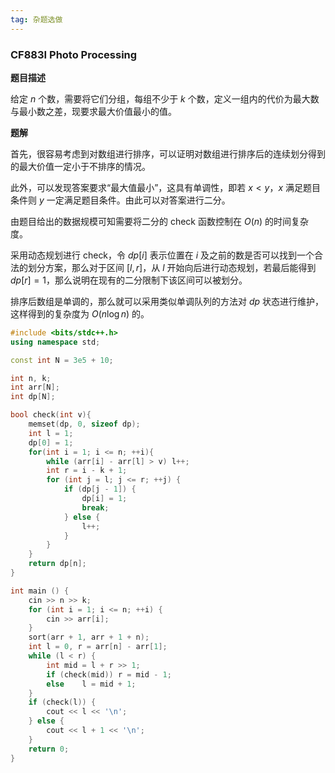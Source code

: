 ```yaml
---
tag: 杂题选做
---
```


<head>
    <script src="https://cdn.mathjax.org/mathjax/latest/MathJax.js?config=TeX-AMS-MML_HTMLorMML" type="text/javascript"></script>
    <script type="text/x-mathjax-config">
        MathJax.Hub.Config({
            tex2jax: {
            skipTags: ['script', 'noscript', 'style', 'textarea', 'pre'],
            inlineMath: [['$','$']]
            }
        });
    </script>
</head>

### CF883I Photo Processing

**题目描述**

给定 $n$ 个数，需要将它们分组，每组不少于 $k$ 个数，定义一组内的代价为最大数与最小数之差，现要求最大价值最小的值。

**题解**

首先，很容易考虑到对数组进行排序，可以证明对数组进行排序后的连续划分得到的最大价值一定小于不排序的情况。

此外，可以发现答案要求“最大值最小”，这具有单调性，即若 $x \lt y$，$x$ 满足题目条件则 $y$ 一定满足题目条件。由此可以对答案进行二分。

由题目给出的数据规模可知需要将二分的 check 函数控制在 $O(n)$ 的时间复杂度。

采用动态规划进行 check，令 $dp[i]$ 表示位置在 $i$ 及之前的数是否可以找到一个合法的划分方案，那么对于区间 $[l,r]$，从 $l$ 开始向后进行动态规划，若最后能得到 $dp[r]=1$，那么说明在现有的二分限制下该区间可以被划分。

排序后数组是单调的，那么就可以采用类似单调队列的方法对 $dp$ 状态进行维护，这样得到的复杂度为 $O(n \log n)$ 的。

```cpp
#include <bits/stdc++.h>
using namespace std;

const int N = 3e5 + 10;

int n, k;
int arr[N];
int dp[N];

bool check(int v){
    memset(dp, 0, sizeof dp);
	int l = 1;
	dp[0] = 1;
    for(int i = 1; i <= n; ++i){
        while (arr[i] - arr[l] > v) l++;
        int r = i - k + 1;
        for (int j = l; j <= r; ++j) {
            if (dp[j - 1]) {
                dp[i] = 1;
                break;
            } else {
                l++;
            }
        }
    }
	return dp[n];
}

int main () {
    cin >> n >> k;
    for (int i = 1; i <= n; ++i) {
        cin >> arr[i];
    }
    sort(arr + 1, arr + 1 + n);
    int l = 0, r = arr[n] - arr[1];
    while (l < r) {
        int mid = l + r >> 1;
        if (check(mid)) r = mid - 1;
        else    l = mid + 1;
    }
    if (check(l)) {
        cout << l << '\n';
    } else {
        cout << l + 1 << '\n';
    }
    return 0;
}
```